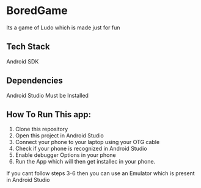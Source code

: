 # BoredGame
Its a game of Ludo which is made just for fun

## Tech Stack
Android SDK

## Dependencies
Android Studio Must be Installed

## How To Run This app:

1. Clone this repository
2. Open this project in Android Studio
3. Connect your phone to your laptop using your OTG cable
4. Check if your phone is recognized in Android Studio
5. Enable debugger Options in your phone
6. Run the App which will then get installec in your phone.

If you cant follow steps 3-6 then you can use an Emulator which is present in Android Studio
